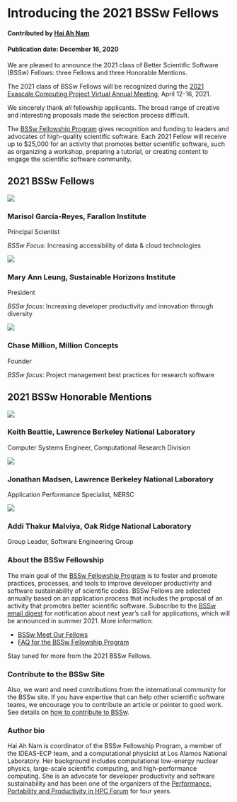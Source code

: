 # Introducing the 2021 BSSw Fellows

#### Contributed by [Hai Ah Nam](https://github.com/hnamLANL "Hai Ah Nam GitHub Profile")

#### Publication date: December 16, 2020

We are pleased to announce the 2021 class of Better Scientific Software (BSSw) Fellows: three Fellows and three Honorable Mentions.

The 2021 class of BSSw Fellows will be recognized during the [2021 Exascale Computing Project Virtual Annual Meeting](https://www.ecpannualmeeting.com), April 12-16, 2021.  

We sincerely thank _all_ fellowship applicants. The broad range of creative and interesting proposals made the selection process difficult.

The [BSSw Fellowship Program](https://bssw.io/fellowship) gives recognition and funding to leaders and advocates of high-quality scientific software. Each 2021 Fellow will receive up to $25,000 for an activity that promotes better scientific software, such as organizing a workshop, preparing a tutorial, or creating content to engage the scientific software community.  


## 2021 BSSw Fellows

<div class='fellow'>
<div class='img_div'>
  <img src='https://github.com/betterscientificsoftware/images/raw/master/Blog_1220_Fell_garciaReyes.jpg' class='logo' />
</div>  

<div class='short_bio'>
  <h3> Marisol García-Reyes, Farallon Institute</h3>
  <p>Principal Scientist</p>
  <p><i>BSSw Focus</i>: Increasing accessibility of data & cloud technologies</p>
</div>  
</div>

<div class='fellow'>
<div class='img_div'>
<img src='https://github.com/betterscientificsoftware/images/raw/master/Blog_1220_Fell_leung.jpg' class='logo' />
</div>
  
<div class='short_bio'>
  <h3>Mary Ann Leung, Sustainable Horizons Institute</h3>
  <p>President</p>
  <p><i>BSSw focus</i>: Increasing developer productivity and innovation through diversity </p>
</div> 
</div>


<div class='fellow'>
<div class='img_div'>
<img src='https://github.com/betterscientificsoftware/images/raw/master/Blog_1220_Fell_million.jpg' class='logo' />
</div>

<div class='short_bio'>
  <h3> Chase Million, Million Concepts</h3>
  <p>Founder</p>
  <p><i>BSSw focus</i>: Project management best practices for research software</p>
</div> 
</div>

## 2021 BSSw Honorable Mentions

<div class='fellow'>
<div class='img_div'>
<img src='https://github.com/betterscientificsoftware/images/raw/master/Blog_1220_HM_beattie.jpg' class='logo' />
</div>

<div class='short_bio'>
  <h3>Keith Beattie, Lawrence Berkeley National Laboratory</h3>
  <p>Computer Systems Engineer, Computational Research Division</p> 
</div>
</div>
  

<div class='fellow'>
<div class='img_div'>
<img src='https://github.com/betterscientificsoftware/images/raw/master/Blog_1220_HM_madsen.jpg' class='logo' />
</div>

<div class='short_bio'>
  <h3>Jonathan Madsen, Lawrence Berkeley National Laboratory</h3>
  <p>Application Performance Specialist, NERSC</p>
</div>
</div>


<div class='fellow'>
<div class='img_div'>
<img src='https://github.com/betterscientificsoftware/images/raw/master/Blog_1220_HM_malviya.jpg' class='logo' />
</div>

<div class='short_bio'>
  <h3>Addi Thakur Malviya, Oak Ridge National Laboratory</h3>
  <p>Group Leader, Software Engineering Group</p>
</div>
</div>

### About the BSSw Fellowship
The main goal of the [BSSw Fellowship Program](https://bssw.io/fellowship) is to foster and promote practices, processes, and tools to improve developer productivity and software sustainability of scientific codes. BSSw Fellows are selected annually based on an application process that includes the proposal of an activity that promotes better scientific software. Subscribe to the [BSSw email digest](https://bssw.io/pages/receive-our-email-digest) for notification about next year’s call for applications, which will be announced in summer 2021.  More information:

- [BSSw Meet Our Fellows](https://bssw.io/pages/meet-our-fellows)
- [FAQ for the BSSw Fellowship Program](https://bssw.io/pages/bssw-fellowship-faq) 

Stay tuned for more from the 2021 BSSw Fellows. 

### Contribute to the BSSw Site
Also, we want and need contributions from the international community for the BSSw site.  If you have expertise that can help other scientific software teams, we encourage you to contribute an article or pointer to good work.  See details on [how to contribute to BSSw](https://bssw.io/pages/what-to-contribute-content-for-better-scientific-software).

### Author bio
Hai Ah Nam is coordinator of the BSSw Fellowship Program, a member of the IDEAS-ECP team, and a computational physicist at Los Alamos National Laboratory.  Her  background includes computational low-energy nuclear physics, large-scale scientific computing, and high-performance computing. She is an advocate for developer productivity and software sustainability and has been one of the organizers of the [Performance, Portability and Productivity in HPC Forum](https://p3hpcforum2020.alcf.anl.gov/) for four years.

<!---
Publish: yes
RSS update: 2020-12-16
Categories: collaboration
Topics: projects and organizations
Tags: bssw-article
Level: 2
Prerequisites: default
Aggregate: none
--->
